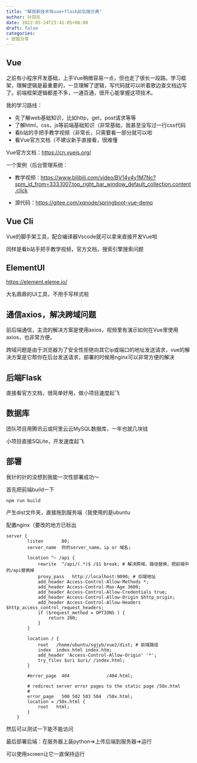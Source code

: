 ```yaml
---
title: "解锁新技术栈vue+flask前后端分离"
author: 孙百乐
date: 2022-05-24T23:41:05+08:00
draft: false
categories: 
- 技能分享
---
```


## Vue

之前有小程序开发基础，上手Vue稍微容易一点，但也走了很长一段路。学习框架，理解逻辑是最重要的，一旦理解了逻辑，写代码就可以听着歌边查文档边写了。前端框架逻辑都差不多，一通百通，很开心能掌握这项技术。

我的学习路线：

* 先了解web基础知识，比如http，get，post请求等等
* 了解html，css，js等前端基础知识（非常基础，我甚至没写过一行css代码
* 看b站的手把手教学视频（非常长，只需要看一部分就可以啦
* 看Vue官方文档（不建议新手直接看，很难懂

Vue官方文档：https://cn.vuejs.org/

一个案例（后台管理系统：

* 教学视频：https://www.bilibili.com/video/BV14y4y1M7Nc?spm_id_from=333.1007.top_right_bar_window_default_collection.content.click

* 源代码：https://gitee.com/xqnode/springboot-vue-demo



## Vue Cli

Vue的脚手架工具，配合编译器Vscode就可以拿来直接开发Vue啦

同样是看b站手把手教学视频，官方文档，搜索引擎搜索问题



## ElementUI

https://element.eleme.io/

大名鼎鼎的UI工具，不用手写样式啦



## 通信axios，解决跨域问题

前后端通信，主流的解决方案是使用axios，视频里有演示如何在Vue里使用axios，也非常方便。

跨域问题是由于浏览器为了安全性拒绝向其它ip或端口的地址发送请求，vue的解决方案是它帮你在后台发送请求，部署的时候用nginx可以非常方便的解决



## 后端Flask

直接看官方文档，很简单好用，做小项目速度起飞



## 数据库

团队项目用腾讯云或阿里云云MySQL数据库，一年也就几块钱

小项目直接SQLite，开发速度起飞



## 部署

我针的针的没想到我能一次性部署成功～

首先把前端build一下

```shell
npm run build
```

产生dist文件夹，直接拖到服务端（我使用的是ubuntu

配置nginx（要改的地方已标出

```nginx
server {
        listen       80;
        server_name  你的server_name，ip or 域名;

        location ^~ /api {
            rewrite  ^/api/(.*)$ /$1 break; # 解决跨域，路径替换，把前端中的/api替换掉
            proxy_pass   http://localhost:9090; # 后端地址
            add_header Access-Control-Allow-Methods *;
            add_header Access-Control-Max-Age 3600;
            add_header Access-Control-Allow-Credentials true;
            add_header Access-Control-Allow-Origin $http_origin;
            add_header Access-Control-Allow-Headers $http_access_control_request_headers;
            if ($request_method = OPTIONS ) {
                return 200;
            }
        }

        location / {
            root   /home/ubuntu/sgjyb/vue2/dist; # 前端路径
            index  index.html index.htm;
            add_header 'Access-Control-Allow-Origin' '*';
            try_files $uri $uri/ /index.html;
        }

        #error_page  404              /404.html;

        # redirect server error pages to the static page /50x.html
        #
        error_page   500 502 503 504  /50x.html;
        location = /50x.html {
            root   html;
        }
    }
```

然后可以测试一下能不能访问

最后部署后端：在服务器上装python=>上传后端到服务器=>运行

可以使用screen让它一直保持运行



